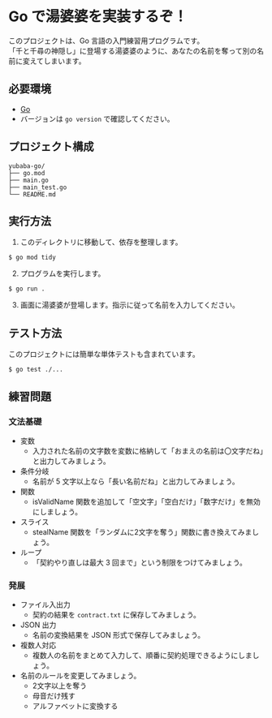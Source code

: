 # Go で湯婆婆を実装するぞ！

このプロジェクトは、Go 言語の入門練習用プログラムです。    
「千と千尋の神隠し」に登場する湯婆婆のように、あなたの名前を奪って別の名前に変えてしまいます。

## 必要環境
- [Go](https://go.dev/dl/)
- バージョンは `go version` で確認してください。

## プロジェクト構成

```
yubaba-go/
├── go.mod
├── main.go
├── main_test.go
└── README.md
```

## 実行方法

1. このディレクトリに移動して、依存を整理します。

```
$ go mod tidy
```

2. プログラムを実行します。

```
$ go run .
```

3. 画面に湯婆婆が登場します。指示に従って名前を入力してください。

## テスト方法
このプロジェクトには簡単な単体テストも含まれています。

```
$ go test ./...
```

## 練習問題

### 文法基礎

- 変数
  - 入力された名前の文字数を変数に格納して「おまえの名前は〇文字だね」と出力してみましょう。
- 条件分岐
  - 名前が 5 文字以上なら「長い名前だね」と出力してみましょう。
- 関数
  - isValidName 関数を追加して「空文字」「空白だけ」「数字だけ」を無効にしましょう。
- スライス
  - stealName 関数を「ランダムに2文字を奪う」関数に書き換えてみましょう。
- ループ
  - 「契約やり直しは最大 3 回まで」という制限をつけてみましょう。

### 発展

- ファイル入出力
  - 契約の結果を `contract.txt` に保存してみましょう。
- JSON 出力
  - 名前の変換結果を JSON 形式で保存してみましょう。
- 複数人対応
  - 複数人の名前をまとめて入力して、順番に契約処理できるようにしましょう。
- 名前のルールを変更してみましょう。
  - 2文字以上を奪う
  - 母音だけ残す
  - アルファベットに変換する

